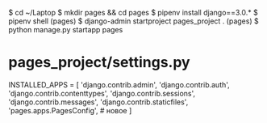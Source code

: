$ cd ~/Laptop
$ mkdir pages && cd pages
$ pipenv install django==3.0.*
$ pipenv shell
(pages) $ django-admin startproject pages_project .
(pages) $ python manage.py startapp pages
# pages_project/settings.py
INSTALLED_APPS = [
    'django.contrib.admin',
    'django.contrib.auth',
    'django.contrib.contenttypes',
    'django.contrib.sessions',
    'django.contrib.messages',
    'django.contrib.staticfiles',
    'pages.apps.PagesConfig', # новое
]
